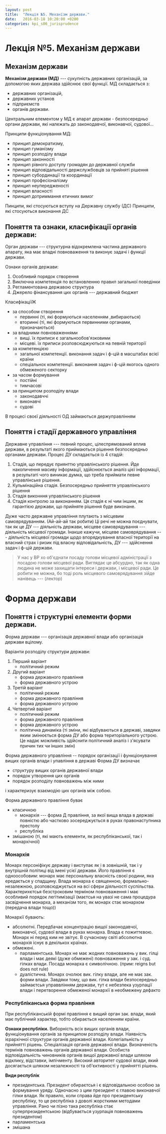 ```yaml
---
layout: post
title:  "Лекція №5. Механізм держави."
date:   2016-03-18 10:20:00 +0200
categories: kpi_s06_jurisprudence
---
```


# Лекція №5. Механізм держави

## Механізм держави
**Механізм держави (МД)** --- сукупність державних організацій, за допомогою яких держава здійснює свої функції.
МД складається з:

- державних організацій,
- державних установ
- підприємств
- органів держави.

Центральним елементом у МД є апарат держави - безпосередньо органи держави, які належать до законодавчої, виконавчої, судової...

Принципи функціонування МД:

- принцип демократизму,
- принцип гуманізму
- принцип розподілу влади
- принцип законності
- принцип рівного доступу громадян до державної служби
- принцип відповідальності держслужбовців за прийняті рішення
- принцип субординації та координації
- принцип професіоналізму
- принцип неупередженості
- принцип власності
- принцип дотриммання етичних вимог

Пинципи, які стосуються вступу на Державну службу (ДС)
Принципи, які стосуються виконання ДС

## Поняття та ознаки, класифікації органів держави:
Орган держави --- структурна відокремлена частина державного апарату, яка має владні повноваження та виконує задачі і функції держави.

Ознаки органів держави:

1. Особливий порядок створення
2. Виключна компетенція по встановленню правил загальної поведінки
3. Регламентована державою структура
4. Джерело фінансування цих органів --- державний бюджет

КласифікаціїЖ

- за способом створення
  - первинні (ті, які формуються населенням ,вибираються)
  - вторинні (ті, які формуються первинними органами, призначаються)
- за владними повноваженнями
  - вищі. їх приписи є загальнообов'язковими
  - місцеві. їх приписи розповсюджуються на певній території
- за компетенцією
  - загальної компетенції. виконання задач і ф-цій в масштабах всієї країни
  - спеціальнох компетенції. виконання задач і ф-цій якогось одного обмеженого секторку
- за часом формування
  - постійні
  - тимчасові
- за принципом розподілу влади
  - законодавччі
  - виконавчі
  - судові

В процесі своєї діяльності ОД займаються держуправлінням

## Поняття і стадії державного управління

Державне управління ---  певний процес, цілеспрямований вплив держави, в результаті якого приймаються рішення безпосередньо органами держави.
Процес ДУ складається із 4 стадій:

1. Стадія, що передує приянттю управлінського рішення. Йде накопичення масиву інформації, здійснюється аналіз цієї інформації, в результаті чого виникає думка, що треба приймати певне управлінське рішення.
2. Кульмінаційна стадія. Безпосередньо прийняття управлінського рішення
3. Стадія виконння управлінського рішення
4. Стадія контролю за виконанням. Ця стадія є ні чим іншим, як гарантією держави, що прийняте рішення буде виконане.

Дуже часто державне управління плутають з місцевим самоврядуванням. (Ай-ай-ай так робити) Ці речі не можна поєднувати, так як це ДУ --- діяльність держави, місцеве самоврядування --- діяльність місцевої громади. Інакше кажучи, місцеве самоврядування --- діяльність місцевої громади щодо впорядкування власної території на власний страх і ризик під власну відповідальність, ДУ --- здійснення задач і ф-цій держави.

> У нас у ВР хо об'єднати посаду голови місцевої адміністрації з посадою голови місцевої ради. Виглядає це абсурдно, так як одна людина не може захищати інтереси і держави, і місцевої ради. Це робити не можна, бо тоді роль місцевого самоврядування зійде нанівець --- (лектор)

# Форма держави
## Поняття і структурні елементи форми держави.

Форма держави --- організація державної влади або організація держави вцілому.

Варіанти розподілу структури держави:

1. Перший варіант
    - політичний режим
2. Другий варіант
    - форма державного правління
    - форма державного устрою
3. Третій варіант
    - політичний режим
    - форма державного правління
    - форма державного устрою
4. Четвертий варіант
    - політичний режим
    - форма державного правління
    - форма державного устрою
    - політична динаміка (ті зміни, які відбуваються в державі, завдяки яким змінюється форма ДУ або форма територіального устрою. Це надає можливість здійснити політичний аналіз і з'ясувати причин тих чи інших змін)


Форма державного управління -- порядок організації і функціонування вищих органів влади і упавління в державі
Форма ДУ визначає

- структуру вищих органів державної влади
- порядок утворення цих органів
- порядок розподілу повноважень між ними

і характеризує взаємодію цих органів між собою.

Форма державного правління буває
- класичною
  - монархія --- форма Д правління, за якої вища влада в державі повністю або частково зосереджується в руках правонаступника престолу
  - республіка
- змішаною (ті, які мають елементи, як республіканської, так і монархічної)

### Монархія
Монарх персоніфікує державу і виступає як і в зовнішній,  так і у внутрішній політиці від імені усієї держави. Його правління є одноособовим: монарх має персональну власність своєї родини, яка ередається у спадщину. Влада монарха є священною, формально-незалежною, розповсюджується на всі сфери діяльності суспільства. Характерихєтсья безстроковим терміном повноваження і має особливий порядок легітимізації (маєтсья на увазі не сама процедура засвідчення монарха, а механізм того, як монарх стає монархом (передача влади тощо))

Монархії бувають:

- абсолютні. Передбачає концентрацію вищої законодавчої, виконавчої, судової влади в руках монарха. Влада є пожиттєвою. Монарх ні перед ким не звітує. В сучасному світі абсолютна монархія існує в декількох країнах.
- обмежені.
  - парламентська. Монарх не має жодних повноважень у вик. гілці влади і має деякі (дуже обмежені) повноваження у зак. і суд. гілках влади. Посада монарха є символічною. (прим: reigns but does not rule)
  - дуалістична. Монарх очолює вик. гілку влади, але не має зак. форми влади. Завдяки тому, що вик. гілка влади безпосередньо займаєтсья управвлінням держави, тут є небезпека узурпації влади і перетворення обмеженої монархії в необмежену дефакто 

### Республіканська форма правління
При республіканській формі правління є вищий орган зак. влади, який має публічний характер, тобто обирається населенням країни.

**Ознаки республіки.** Виборність всіх вищих органів влади, функціонування органів за принципом розподілу влади. Наявність ієрархічної структури органів державної влади. Колегіальність у прийнятті рішень. Спеціалізація органів державної влади. Визначеність термінів повноважень органів державної влади. Особиста відповідальність чиновників органів вищої державної влади шляхом відклику, відставки, імпічменту. Високий авторитет судової влади, який досягається шляхом незалежності та об'єктивності у прийнятті рішень.

**Види республік**

- президентська. Президент обираєтсья і є відповідальною особою за формування уряду. Одночасно з цим президент є главою виконавчої гілки влади. Як правило, коли справа йде про президентську республіку, то це республіка з доволі жорсткими методами управління. Рано чи пізно така республіка стає суперпрезидентською (відбувається узурпація повноважень президентом)
- парламентська
- змішана
